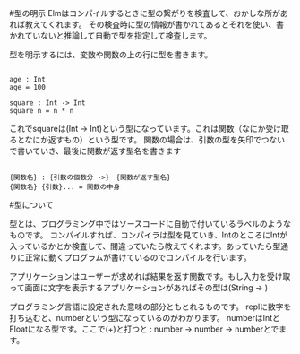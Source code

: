 #型の明示
Elmはコンパイルするときに型の繋がりを検査して、おかしな所があれば教えてくれます。
その検査時に型の情報が書かれてあるとそれを使い、書かれていないと推論して自動で型を指定して検査します。

型を明示するには、変数や関数の上の行に型を書きます。

```

age : Int
age = 100

square : Int -> Int
square n = n * n

```

これでsquareは(Int -> Int)という型になっています。これは関数（なにか受け取るとなにか返すもの）という型です。
関数の場合は、引数の型を矢印でつないで書いていき、最後に関数が返す型名を書きます

```

{関数名} : {引数の個数分 ->}　{関数が返す型名}
{関数名} {引数}... = 関数の中身

```


#型について

型とは、プログラミング中ではソースコードに自動で付いているラベルのようなものです。
コンパイルすれば、コンパイラは型を見ていき、IntのところにIntが入っているかとか検査して、間違っていたら教えてくれます。あっていたら型通りに正常に動くプログラムが書けているのでコンパイルを行います。

アプリケーションはユーザーが求めれば結果を返す関数です。もし入力を受け取って画面に文字を表示するアプリケーションがあればその型は(String -> )

プログラミング言語に設定された意味の部分ともとれるものです。
replに数字を打ち込むと、numberという型になっているのがわかります。
numberはIntとFloatになる型です。ここで(+)と打つと<function> : number -> number -> numberとでます。
